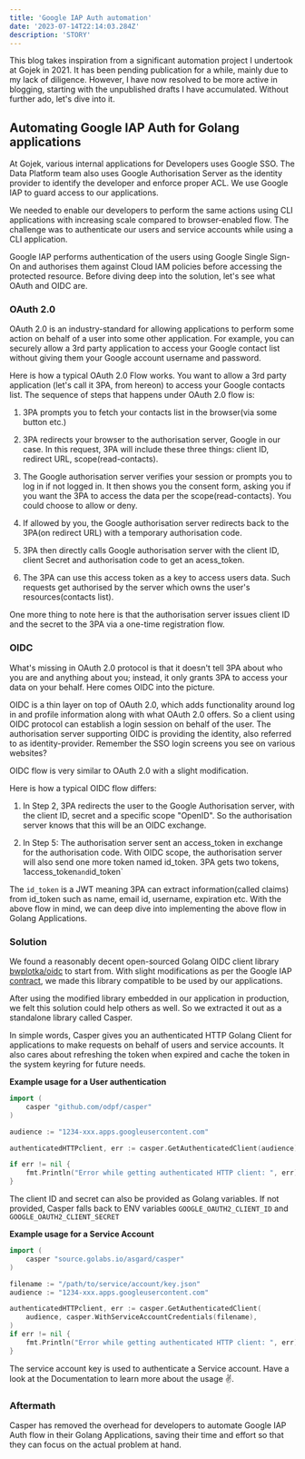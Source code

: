 ```yaml
---
title: 'Google IAP Auth automation'
date: '2023-07-14T22:14:03.284Z'
description: 'STORY'
---
```


This blog takes inspiration from a significant automation project I undertook at Gojek in 2021. It has been pending publication for a while, mainly due to my lack of diligence. However, I have now resolved to be more active in blogging, starting with the unpublished drafts I have accumulated. Without further ado, let's dive into it.

## Automating Google IAP Auth for Golang applications

At Gojek, various internal applications for Developers uses Google SSO. The Data Platform team also uses Google Authorisation Server as the identity provider to identify the developer and enforce proper ACL. We use Google IAP to guard access to our applications.

We needed to enable our developers to perform the same actions using CLI applications with increasing scale compared to browser-enabled flow. The challenge was to authenticate our users and service accounts while using a CLI application.

Google IAP performs authentication of the users using Google Single Sign-On and authorises them against Cloud IAM policies before accessing the protected resource. Before diving deep into the solution, let's see what OAuth and OIDC are.

### OAuth 2.0

OAuth 2.0 is an industry-standard for allowing applications to perform some action on behalf of a user into some other application. For example, you can securely allow a 3rd party application to access your Google contact list without giving them your Google account username and password.

Here is how a typical OAuth 2.0 Flow works. You want to allow a 3rd party application (let's call it 3PA, from hereon) to access your Google contacts list. The sequence of steps that happens under OAuth 2.0 flow is:

1. 3PA prompts you to fetch your contacts list in the browser(via some button etc.)

2. 3PA redirects your browser to the authorisation server, Google in our case. In this request, 3PA will include these three things: client ID, redirect URL, scope(read-contacts).

3. The Google authorisation server verifies your session or prompts you to log in if not logged in. It then shows you the consent form, asking you if you want the 3PA to access the data per the scope(read-contacts). You could choose to allow or deny.

4. If allowed by you, the Google authorisation server redirects back to the 3PA(on redirect URL) with a temporary authorisation code.

5. 3PA then directly calls Google authorisation server with the client ID, client Secret and authorisation code to get an acess_token.
6. The 3PA can use this access token as a key to access users data. Such requests get authorised by the server which owns the user's resources(contacts list).

One more thing to note here is that the authorisation server issues client ID and the secret to the 3PA via a one-time registration flow.


### OIDC

What's missing in OAuth 2.0 protocol is that it doesn't tell 3PA about who you are and anything about you; instead, it only grants 3PA to access your data on your behalf. Here comes OIDC into the picture.

OIDC is a thin layer on top of OAuth 2.0, which adds functionality around log in and profile information along with what OAuth 2.0 offers. So a client using OIDC protocol can establish a login session on behalf of the user. The authorisation server supporting OIDC is providing the identity, also referred to as identity-provider. Remember the SSO login screens you see on various websites?

OIDC flow is very similar to OAuth 2.0 with a slight modification.

Here is how a typical OIDC flow differs:

1. In Step 2, 3PA redirects the user to the Google Authorisation server, with the client ID, secret and a specific scope "OpenID". So the authorisation server knows that this will be an OIDC exchange.

2. In Step 5: The authorisation server sent an access_token in exchange for the authorisation code. With OIDC scope, the authorisation server will also send one more token named id_token. 3PA gets two tokens, 1access_token` and `id_token`

The `id_token` is a JWT meaning 3PA can extract information(called claims) from id_token such as name, email id, username, expiration etc.
With the above flow in mind, we can deep dive into implementing the above flow in Golang Applications.

### Solution

We found a reasonably decent open-sourced Golang OIDC client library [bwplotka/oidc](https://github.com/bwplotka/oidc) to start from. With slight modifications as per the Google IAP [contract](https://cloud.google.com/iap/docs/authentication-howto), we made this library compatible to be used by our applications.

After using the modified library embedded in our application in production, we felt this solution could help others as well. So we extracted it out as a standalone library called Casper.

In simple words, Casper gives you an authenticated HTTP Golang Client for applications to make requests on behalf of users and service accounts. It also cares about refreshing the token when expired and cache the token in the system keyring for future needs.

**Example usage for a User authentication**

```go
import (
    casper "github.com/odpf/casper"
)

audience := "1234-xxx.apps.googleusercontent.com"

authenticatedHTTPclient, err := casper.GetAuthenticatedClient(audience)

if err != nil {
	fmt.Println("Error while getting authenticated HTTP client: ", err)
}
```

The client ID and secret can also be provided as Golang variables. If not provided, Casper falls back to ENV variables `GOOGLE_OAUTH2_CLIENT_ID` and `GOOGLE_OAUTH2_CLIENT_SECRET`

**Example usage for a Service Account**

```go
import (
    casper "source.golabs.io/asgard/casper"
)

filename := "/path/to/service/account/key.json"
audience := "1234-xxx.apps.googleusercontent.com"

authenticatedHTTPclient, err := casper.GetAuthenticatedClient(
	audience, casper.WithServiceAccountCredentials(filename),
)
if err != nil {
	fmt.Println("Error while getting authenticated HTTP client: ", err)
}
```

The service account key is used to authenticate a Service account.
Have a look at the Documentation to learn more about the usage ✌️.


### Aftermath
Casper has removed the overhead for developers to automate Google IAP Auth flow in their Golang Applications, saving their time and effort so that they can focus on the actual problem at hand.
